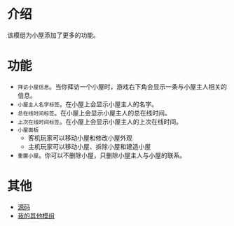# 介绍

该模组为小屋添加了更多的功能。

# 功能

- `拜访小屋信息`。当你拜访一个小屋时，游戏右下角会显示一条与小屋主人相关的信息。
- `小屋主人名字标签`。在小屋上会显示小屋主人的名字。
- `总在线时间标签`。在小屋上会显示小屋主人的总在线时间。
- `上次在线时间标签`。在小屋上会显示小屋主人的上次在线时间。
- `小屋面板`
  - 客机玩家可以移动小屋和修改小屋外观
  - 主机玩家可以移动小屋、拆除小屋和建造小屋
- `重置小屋`。你可以不删除小屋，只删除小屋主人与小屋的联系。

# 其他

- [源码](https://github.com/weizinai/StardewValleyMods)
- [我的其他模组](https://next.nexusmods.com/profile/weizinai/mods?gameId=1303)